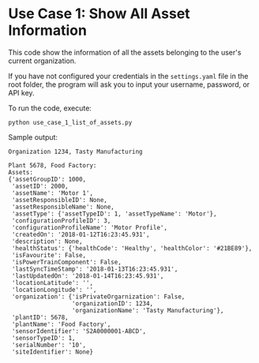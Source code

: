 # Use Case 1: Show All Asset Information

This code show the information of all the assets belonging to the user's current organization.

If you have not configured your credentials in the `settings.yaml` file in the root folder,
the program will ask you to input your username, password, or API key.

To run the code, execute:

    python use_case_1_list_of_assets.py
    
Sample output:

    Organization 1234, Tasty Manufacturing
    
    Plant 5678, Food Factory:
    Assets:
    {'assetGroupID': 1000,
     'assetID': 2000,
     'assetName': 'Motor 1',
     'assetResponsibleID': None,
     'assetResponsibleName': None,
     'assetType': {'assetTypeID': 1, 'assetTypeName': 'Motor'},
     'configurationProfileID': 3,
     'configurationProfileName': 'Motor Profile',
     'createdOn': '2018-01-12T16:23:45.931',
     'description': None,
     'healthStatus': {'healthCode': 'Healthy', 'healthColor': '#21BE89'},
     'isFavourite': False,
     'isPowerTrainComponent': False,
     'lastSyncTimeStamp': '2018-01-13T16:23:45.931',
     'lastUpdatedOn': '2018-01-14T16:23:45.931',
     'locationLatitude': '',
     'locationLongitude': '',
     'organization': {'isPrivateOrgarnization': False,
                      'organizationID': 1234,
                      'organizationName': 'Tasty Manufacturing'},
     'plantID': 5678,
     'plantName': 'Food Factory',
     'sensorIdentifier': 'S2A0000001-ABCD',
     'sensorTypeID': 1,
     'serialNumber': '10',
     'siteIdentifier': None}